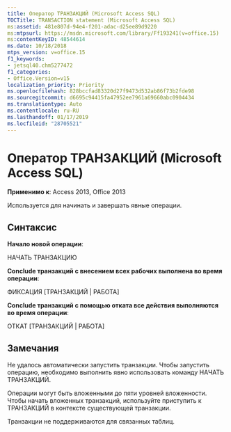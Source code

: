 ```yaml
---
title: Оператор ТРАНЗАКЦИЙ (Microsoft Access SQL)
TOCTitle: TRANSACTION statement (Microsoft Access SQL)
ms:assetid: 481e807d-94e4-f201-adac-d25ee89d9220
ms:mtpsurl: https://msdn.microsoft.com/library/Ff193241(v=office.15)
ms:contentKeyID: 48544614
ms.date: 10/18/2018
mtps_version: v=office.15
f1_keywords:
- jetsql40.chm5277472
f1_categories:
- Office.Version=v15
localization_priority: Priority
ms.openlocfilehash: 828bccfad83320d27f9473d532ab86f73b2fde98
ms.sourcegitcommit: d6695c94415fa47952ee7961a69660abc0904434
ms.translationtype: Auto
ms.contentlocale: ru-RU
ms.lasthandoff: 01/17/2019
ms.locfileid: "28705521"
---
```

# <a name="transaction-statement-microsoft-access-sql"></a>Оператор ТРАНЗАКЦИЙ (Microsoft Access SQL)

**Применимо к**: Access 2013, Office 2013

Используется для начинать и завершать явные операции.

## <a name="syntax"></a>Синтаксис

**Начало новой операции**:

НАЧАТЬ ТРАНЗАКЦИЮ

**Conclude транзакций с внесением всех рабочих выполнена во время операции**:

ФИКСАЦИЯ \[ТРАНЗАКЦИЙ | РАБОТА\]

**Conclude транзакций с помощью отката все действия выполняются во время операции**:

ОТКАТ \[ТРАНЗАКЦИЙ | РАБОТА\]

## <a name="remarks"></a>Замечания

Не удалось автоматически запустить транзакции. Чтобы запустить операцию, необходимо выполнить явно использовать команду НАЧАТЬ ТРАНЗАКЦИЙ.

Операции могут быть вложенными до пяти уровней вложенности. Чтобы начать вложенных транзакций, используйте приступить к ТРАНЗАКЦИЙ в контексте существующей транзакции.

Транзакции не поддерживаются для связанных таблиц.

